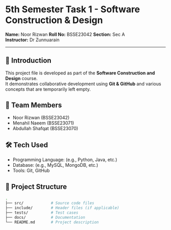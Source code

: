 # 5th Semester Task 1 - Software Construction & Design

**Name:** Noor Rizwan
**Roll No:** BSSE23042
**Section:** Sec A  
**Instructor:** Dr Zunnuarain  

---

## 📌 Introduction
This project file is developed as part of the **Software Construction and Design** course.  
It demonstrates collaborative development using **Git & GitHub** and various concepts that are temporarily left empty.

## 👥 Team Members
- Noor Rizwan (BSSE23042)
- Menahil Naeem (BSSE23071)
- Abdullah Shafqat (BSSE23070)

## 🛠️ Tech Used
- Programming Language: (e.g., Python, Java, etc.)
- Database: (e.g., MySQL, MongoDB, etc.)
- Tools: Git, GitHub

## 📂 Project Structure
```bash
.
├── src/            # Source code files
├── include/        # Header files (if applicable)
├── tests/          # Test cases
├── docs/           # Documentation
└── README.md       # Project description
